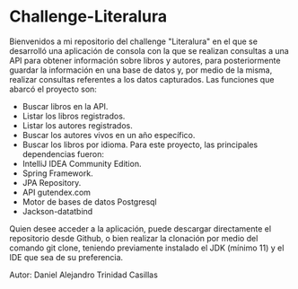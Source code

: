 # Challenge-Literalura

Bienvenidos a mi repositorio del challenge "Literalura" en el que se desarrolló una aplicación de consola con la que se realizan consultas a una API para obtener información sobre libros y autores, para posteriormente guardar la información en una base de datos y, por medio de la misma, realizar consultas referentes a los datos capturados.
Las funciones que abarcó el proyecto son:
- Buscar libros en la API.
- Listar los libros registrados.
- Listar los autores registrados.
- Buscar los autores vivos en un año específico.
- Buscar los libros por idioma.
Para este proyecto, las principales dependencias fueron:
- IntelliJ IDEA Community Edition.
- Spring Framework.
- JPA Repository.
- API gutendex.com
- Motor de bases de datos Postgresql
- Jackson-datatbind

Quien desee acceder a la aplicación, puede descargar directamente el repositorio desde Github, o bien realizar la clonación por medio del comando git clone, teniendo previamente instalado el JDK (mínimo 11) y el IDE que sea de su preferencia.

Autor: Daniel Alejandro Trinidad Casillas

